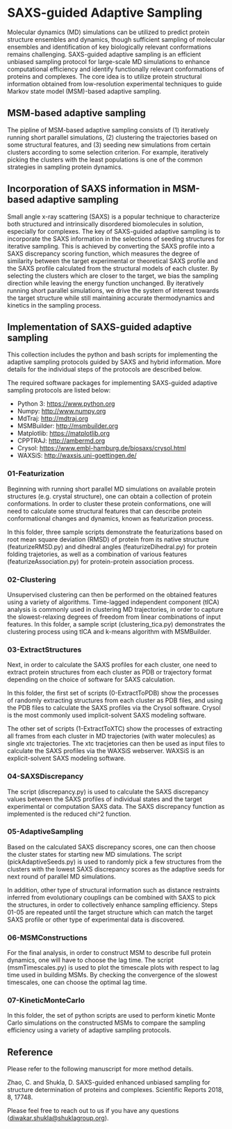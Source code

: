 # SAXS-guided Adaptive Sampling

Molecular dynamics (MD) simulations can be utilized to predict protein structure ensembles and dynamics, though sufficient sampling of molecular ensembles and identification of key biologically relevant conformations remains challenging. SAXS-guided adaptive sampling is an efficient unbiased sampling protocol for large-scale MD simulations to enhance computational efficiency and identify functionally relevant conformations of proteins and complexes. The core idea is to utilize protein structural information obtained from low-resolution experimental techniques to guide Markov state model (MSM)-based adaptive sampling. 

## MSM-based adaptive sampling

The pipline of MSM-based adaptive sampling consists of (1) iteratively running short parallel simulations, (2) clustering the trajectories based on some structural features, and (3) seeding new simulations from certain clusters according to some selection criterion. For example, iteratively picking the clusters with the least populations is one of the common strategies in sampling protein dynamics. 


## Incorporation of SAXS information in MSM-based adaptive sampling
Small angle x-ray scattering (SAXS) is a popular technique to characterize both structured and intrinsically disordered biomolecules in solution, especially for complexes. The key of SAXS-guided adaptive sampling is to incorporate the SAXS information in the selections of seeding structures for iterative sampling. This is achieved by converting the SAXS profile into a SAXS discrepancy scoring function, which measures the degree of similarity between the target experimental or theoretical SAXS profile and the SAXS profile calculated from the structural models of each cluster. By selecting the clusters which are closer to the target, we bias the sampling direction while leaving the energy function unchanged. By iteratively running short parallel simulations, we drive the system of interest towards the target structure while still maintaining accurate thermodynamics and kinetics in the sampling process. 

## Implementation of SAXS-guided adaptive sampling
This collection includes the python and bash scripts for implementing the adaptive sampling protocols guided by SAXS and hybrid information. More details for the individual steps of the protocols are described below. 

The required software packages for implementing SAXS-guided adaptive sampling protocols are listed below: 
- Python 3: https://www.python.org 
- Numpy: http://www.numpy.org
- MdTraj: http://mdtraj.org
- MSMBuilder: http://msmbuilder.org
- Matplotlib: https://matplotlib.org
- CPPTRAJ: http://ambermd.org
- Crysol: https://www.embl-hamburg.de/biosaxs/crysol.html
- WAXSiS: http://waxsis.uni-goettingen.de/

### 01-Featurization
Beginning with running short parallel MD simulations on available protein structures (e.g. crystal structure), one can obtain a collection of protein conformations. In order to cluster these protein conformations, one will need to calculate some structural features that can describe protein conformational changes and dynamics, known as featurization process. 

In this folder, three sample scripts demonstrate the featurizations based on root mean square deviation (RMSD) of protein from its native structure (featurizeRMSD.py) and dihedral angles (featurizeDihedral.py) for protein folding trajetories, as well as a combination of various features (featurizeAssociation.py) for protein-protein association process.

### 02-Clustering
Unsupervised clustering can then be performed on the obtained features using a variety of algorithms. Time-lagged independent component (tICA) analysis is commonly used in clustering MD trajectories, in order to capture the slowest-relaxing degrees of freedom from linear combinations of input features. In this folder, a sample script (clustering_tica.py) demonstrates the clustering process using tICA and k-means algorithm with MSMBuilder. 

### 03-ExtractStructures
Next, in order to calculate the SAXS profiles for each cluster, one need to extract protein structures from each cluster as PDB or trajectory format depending on the choice of software for SAXS calculation. 

In this folder, the first set of scripts (0-ExtractToPDB) show the processes of randomly extracting structures from each cluster as PDB files, and using the PDB files to calculate the SAXS profiles via the Crysol software. Crysol is the most commonly used implicit-solvent SAXS modeling software. 

The other set of scripts (1-ExtractToXTC) show the processes of extracting all frames from each cluster in MD trajectories (with water molecules) as single xtc trajectories. The xtc tracjetories can then be used as input files to calculate the SAXS profiles via the WAXSiS webserver. WAXSiS is an explicit-solvent SAXS modeling software. 

### 04-SAXSDiscrepancy
The script (discrepancy.py) is used to calculate the SAXS discrepancy values between the SAXS profiles of individual states and the target experimental or computation SAXS data. The SAXS discrepancy function as implemented is the reduced chi^2 function. 

### 05-AdaptiveSampling
Based on the calculated SAXS discrepancy scores, one can then choose the cluster states for starting new MD simulations. The script (pickAdaptiveSeeds.py) is used to randomly pick a few structures from the clusters with the lowest SAXS discrepancy scores as the adaptive seeds for next round of parallel MD simulations. 

In addition, other type of structural information such as distance restraints inferred from evolutionary couplings can be combined with SAXS to pick the structures, in order to collectively enhance sampling efficiency. Steps 01-05 are repeated until the target structure which can match the target SAXS profile or other type of experimental data is discovered. 

### 06-MSMConstructions
For the final analysis, in order to construct MSM to describe full protein dynamics, one will have to choose the lag time. The script (msmTimescales.py) is used to plot the timescale plots with respect to lag time used in building MSMs. By checking the convergence of the slowest timescales, one can choose the optimal lag time. 

### 07-KineticMonteCarlo
In this folder, the set of python scripts are used to perform kinetic Monte Carlo simulations on the constructed MSMs to compare the sampling efficiency using a variety of adaptive sampling protocols. 

## Reference
Please refer to the following manuscript for more method details. 

Zhao, C. and Shukla, D. SAXS-guided enhanced unbiased sampling for structure determination of proteins and complexes. Scientific Reports 2018, 8, 17748. 

Please feel free to reach out to us if you have any questions (diwakar.shukla@shuklagroup.org).  
